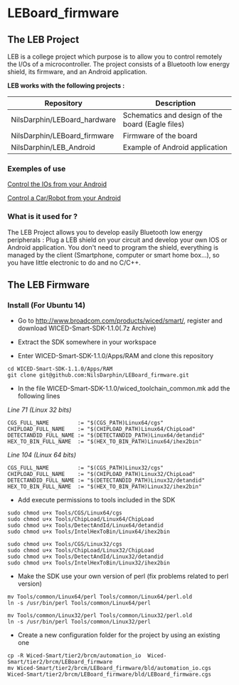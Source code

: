# LEBoard_firmware

## The LEB Project

LEB is a college project which purpose is to allow you to control remotely the I/Os of a microcontroller.
The project consists of a Bluetooth low energy shield, its firmware, and an Android application.



**LEB works with the following projects :**

Repository  | Description
------------- | -------------
NilsDarphin/LEBoard_hardware      |Schematics and design of the board (Eagle files)
NilsDarphin/LEBoard_firmware      |Firmware of the board
NilsDarphin/LEB_Android           |Example of Android application

### Exemples of use

[Control the IOs from your Android](http://www.youtube.com/watch?v=B23XFl-bA60)

[Control a Car/Robot from your Android](http://www.youtube.com/watch?v=EagJ7pZ6EUM)

### What is it used for ?

The LEB Project allows you to develop easily Bluetooth low energy peripherals : 
Plug a LEB shield on your circuit and develop your own IOS or Android application.
You don't need to program the shield, everything is managed by the client (Smartphone, computer or smart home box...), so you have little electronic to do and no C/C++.

## The LEB Firmware



### Install (For Ubuntu 14)


* Go to http://www.broadcom.com/products/wiced/smart/, register and download WICED-Smart-SDK-1.1.0(.7z Archive)

* Extract the SDK somewhere in your workspace

* Enter WICED-Smart-SDK-1.1.0/Apps/RAM and clone this repository

```
cd WICED-Smart-SDK-1.1.0/Apps/RAM
git clone git@github.com:NilsDarphin/LEBoard_firmware.git
```
    
* In the file WICED-Smart-SDK-1.1.0/wiced_toolchain_common.mk add the following lines 
    
*Line 71 (Linux 32 bits)*
    
    CGS_FULL_NAME         := "$(CGS_PATH)Linux64/cgs"
    CHIPLOAD_FULL_NAME    := "$(CHIPLOAD_PATH)Linux64/ChipLoad"
    DETECTANDID_FULL_NAME := "$(DETECTANDID_PATH)Linux64/detandid"
    HEX_TO_BIN_FULL_NAME  := "$(HEX_TO_BIN_PATH)Linux64/ihex2bin"
        
*Line 104 (Linux 64 bits)*
    
    CGS_FULL_NAME         := "$(CGS_PATH)Linux32/cgs"
    CHIPLOAD_FULL_NAME    := "$(CHIPLOAD_PATH)Linux32/ChipLoad"
    DETECTANDID_FULL_NAME := "$(DETECTANDID_PATH)Linux32/detandid"
    HEX_TO_BIN_FULL_NAME  := "$(HEX_TO_BIN_PATH)Linux32/ihex2bin"

* Add execute permissions to tools included in the SDK
```
sudo chmod u+x Tools/CGS/Linux64/cgs
sudo chmod u+x Tools/ChipLoad/Linux64/ChipLoad
sudo chmod u+x Tools/DetectAndId/Linux64/detandid
sudo chmod u+x Tools/IntelHexToBin/Linux64/ihex2bin
    
sudo chmod u+x Tools/CGS/Linux32/cgs
sudo chmod u+x Tools/ChipLoad/Linux32/ChipLoad
sudo chmod u+x Tools/DetectAndId/Linux32/detandid
sudo chmod u+x Tools/IntelHexToBin/Linux32/ihex2bin
```
    
* Make the SDK use your own version of perl (fix problems related to perl version)
```
mv Tools/common/Linux64/perl Tools/common/Linux64/perl.old
ln -s /usr/bin/perl Tools/common/Linux64/perl
    
mv Tools/common/Linux32/perl Tools/common/Linux32/perl.old
ln -s /usr/bin/perl Tools/common/Linux32/perl
```
    
* Create a new configuration folder for the project by using an existing one
```
cp -R Wiced-Smart/tier2/brcm/automation_io  Wiced-Smart/tier2/brcm/LEBoard_firmware
mv Wiced-Smart/tier2/brcm/LEBoard_firmware/bld/automation_io.cgs Wiced-Smart/tier2/brcm/LEBoard_firmware/bld/LEBoard_firmware.cgs
```
